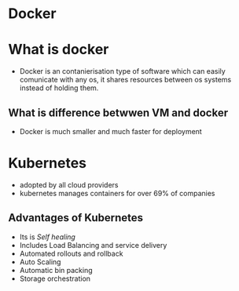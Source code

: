 # Docker
# What is docker
- Docker is an contanierisation type of software which can easily comunicate with any os, it shares resources between os systems instead of holding them.
## What is difference betwwen VM and docker
- Docker is much smaller and much faster for deployment
# Kubernetes
- adopted by all cloud providers 
- kubernetes manages containers for over 69% of companies 
## Advantages of Kubernetes 
- Its is *Self healing*
- Includes Load Balancing and service delivery 
- Automated rollouts and rollback
- Auto Scaling 
- Automatic bin packing
- Storage orchestration 
